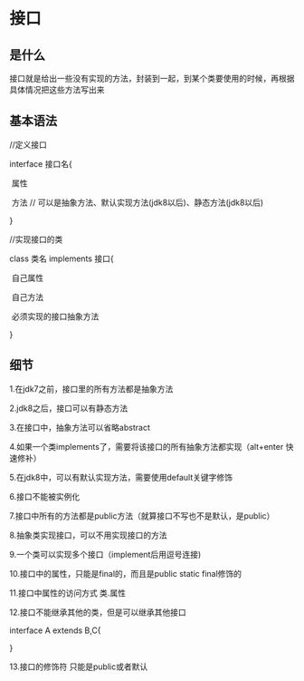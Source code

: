 # 接口

##  是什么

接口就是给出一些没有实现的方法，封装到一起，到某个类要使用的时候，再根据具体情况把这些方法写出来



## 基本语法

//定义接口

interface 接口名{

​	属性

​	方法 // 可以是抽象方法、默认实现方法(jdk8以后)、静态方法(jdk8以后)

}



//实现接口的类

class 类名 implements 接口{

​	自己属性

​	自己方法

​	必须实现的接口抽象方法

}



## 细节

1.在jdk7之前，接口里的所有方法都是抽象方法

2.jdk8之后，接口可以有静态方法

3.在接口中，抽象方法可以省略abstract

4.如果一个类implements了，需要将该接口的所有抽象方法都实现（alt+enter 快速修补）

5.在jdk8中，可以有默认实现方法，需要使用default关键字修饰



6.接口不能被实例化

7.接口中所有的方法都是public方法（就算接口不写也不是默认，是public）

8.抽象类实现接口，可以不用实现接口的方法

9.一个类可以实现多个接口（implement后用逗号连接)

10.接口中的属性，只能是final的，而且是public static final修饰的

11.接口中属性的访问方式 类.属性

12.接口不能继承其他的类，但是可以继承其他接口

interface A extends B,C{

}

13.接口的修饰符 只能是public或者默认